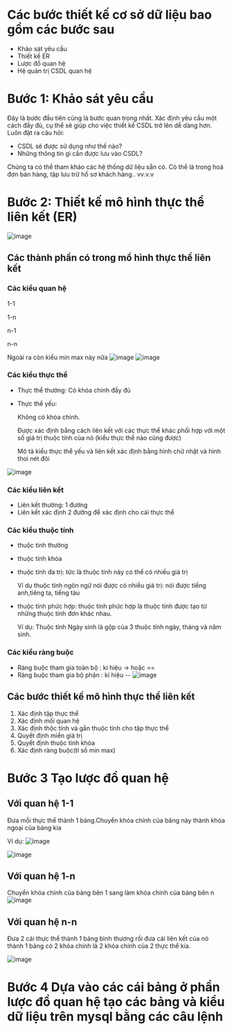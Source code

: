 # Các bước thiết kế cơ sở dữ liệu bao gồm các bước sau
- Khảo sát yêu cầu
- Thiết kế ER
- Lược đồ quan hệ
- Hệ quản trị CSDL quan hệ

# Bước 1: Khảo sát yêu cầu
Đây là bước đầu tiên cũng là bước quan trọng nhất. Xác định yêu cầu một cách đầy đủ,
cụ thể sẽ giúp cho việc thiết kế CSDL trở lên dễ dàng hơn. Luôn đặt ra câu hỏi:

- CSDL sẽ được sử dụng như thế nào?
- Những thông tin gì cần được lưu vào CSDL?

Chúng ta có thể tham khảo các hệ thống dữ liệu sẵn có. Có thể là trong hoá đơn bán hàng, tập lưu trữ hồ sơ khách hàng.. vv.v.v
# Bước 2: Thiết kế mô hình thực thể liên kết (ER)
![image](https://user-images.githubusercontent.com/45547213/50875328-70661200-13fa-11e9-88ab-4c42261d6d80.png)
## Các thành phần có trong mồ hình thực thể liên kết
### Các kiểu quan hệ
1-1

1-n

n-1

n-n

Ngoài ra còn kiểu min max này nữa
![image](https://user-images.githubusercontent.com/45547213/50881899-9cdb5780-1415-11e9-9166-ffe40ec83915.png)
![image](https://user-images.githubusercontent.com/45547213/50876142-37c83780-13fe-11e9-9aa8-9d092469d972.png)
### Các kiểu thực thể
- Thực thể thường: Có khóa chính đầy đủ 
- Thực thể yếu: 
    
    Không có khóa chính. 

    Được xác định bằng cách liên kết với các thực thể khác phối hợp với một số giá trị thuộc tính của nó (kiểu thực thể nào cũng được)

    Mô tả kiểu thực thể yếu và liên kết xác định bằng hình chữ nhật và hình thoi nét đôi

![image](https://user-images.githubusercontent.com/45547213/50876266-c63cb900-13fe-11e9-86dd-37cecfdebac8.png)
### Các kiểu liên kết
- Liên kết thường: 1 đường
- Liên kết xác định 2 đường để xác định cho cái thực thể 

### Các kiểu thuộc tính
- thuộc tính thường
- thuộc tính khóa
- thuộc tính đa trị: tức là thuộc tính này có thể có nhiều giá trị
   
   Ví dụ thuộc tính ngôn ngữ nói được có nhiều giá trị: nói được tiếng anh,tiêng ta, tiếng tàu
- thuộc tính phức hợp: thuộc tính phức hợp là thuộc tính được tạo từ những thuộc tính đơn khác nhau.

    Ví dụ: Thuộc tính Ngày sinh là gộp của 3 thuộc tính ngày, tháng và năm sinh.

### Các kiểu ràng buộc

* Ràng buộc tham gia toàn bộ : kí hiệu -> hoặc ==
* Ràng buộc tham gia bộ phận : kí hiệu --
![image](https://user-images.githubusercontent.com/45547213/50876337-25023280-13ff-11e9-8aae-9494f1ac5767.png)
## Các bước thiết kế mô hình thực thể liên kết

1. Xác định tập thực thể
2. Xác định mối quan hệ
3. Xác định thộc tính và gắn thuộc tính cho tập thực thể
4. Quyết định miền giá trị
5. Quyết định thuộc tính khóa
6. Xác định ràng buộc(tỉ số min max)


# Bước 3 Tạo lược đồ quan hệ
## Với quan hệ 1-1
Đưa mỗi thực thể thành 1 bảng.Chuyển khóa chính của bảng này thành khóa ngoại của bảng kia

Ví dụ:
![image](https://user-images.githubusercontent.com/45547213/50884704-4cb4c300-141e-11e9-8410-06499d9b1ce4.png)

![image](https://user-images.githubusercontent.com/45547213/50884864-aae1a600-141e-11e9-9995-40229f6a6040.png)

## Với quan hệ 1-n
Chuyển khóa chính của bảng bên 1 sang làm khóa chính của bảng bên n
![image](https://user-images.githubusercontent.com/45547213/50884936-e11f2580-141e-11e9-94be-380d629ae49e.png)

## Với quan hệ n-n
Đưa 2 cái thực thể thành 1 bảng bình thương rồi đưa cái liên kết của nó thành 1 bảng có 2 khóa chính là 2 khóa chính của 2 thực thể kia. 


![image](https://user-images.githubusercontent.com/45547213/50884995-0ad84c80-141f-11e9-82b2-f2c6208592bf.png)

# Bước 4 Dựa vào các cái bảng ở phần lược đồ quan hệ tạo các bảng và kiểu dữ liệu trên mysql bằng các câu lệnh
























